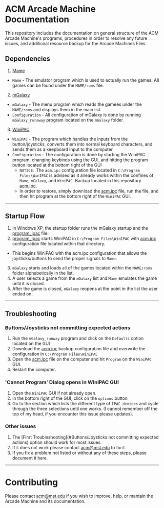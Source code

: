 # ACM Arcade Machine Documentation
This repository includes the documentation on general structure of the ACM Arcade Machine's programs, procedures in order to resolve any future issues, and additional resource backup for the Arcade Machines Files

## Dependencies
1. [Mame](http://www.mame.net/)
  + ```Mame``` - The emulator program which is used to actually run the games. All games can be found under the ```MAME/roms``` file.
2. [mGalaxy](http://www.mgalaxy.com/)
  + ```mGalaxy``` - The menu program which reads the gamees under the ```MAME/roms``` and displays them in the main list.
  + ```Configuration``` - All configuration of mGalaxy is done by running ```mGalaxy_runaway``` program located on the ```mGalaxy``` folder.
3. [WiniPAC](http://www.ultimarc.com/winipac_ipd.html)
  + ```WiniPAC``` - The program which handles the inputs from the button/joysticks, converts them into normal keyboard characters, and sends them as a keepboard input to the computer
  + ```Configuration``` - The configuration is done by starting the WiniPAC program, changing keybinds using the GUI, and hitting the program button located at the bottom right of the GUI
    + ```NOTICE:``` The ```acm.ipc``` configuration file located in ```C:\Program Files\WinIPAC``` is advised as it already works within the confines of ```Mame```, ```mGalaxy```, and ```WiniPAC```. Backup located in this repository [acm.ipc](acm.ipc).
    + In order to restore, simply download the [acm.ipc](acm.ipc) file, run the file, and then hit program at the bottom right of the ```WiniPAC``` GUI.

***

## Startup Flow
1. In Windows XP, the startup folder runs the mGalaxy startup and the [program_ipac](program_ipac.bat) file.
2. [program_ipac](program_ipac.bat) starts WiniPAC in ```C:\Program Files\WinIPAC``` with [acm.ipc](acm.ipc) configuration file located within that directory.
  + This begins WiniPAC with the acm.ipc configuration that allows the joysticks/buttons to send the proper signals to ```Mame```.
3. ```mGalaxy``` starts and loads all of the games located within the ```MAME/roms``` folder alphabetically in the list.
4. A user selects a game from the ```mGalaxy``` list and ```Mame``` emulates the game until it is closed.
5. After the game is closed, ```mGalaxy``` reopens at the point in the list the user ended on.

***

## Troubleshooting
### Buttons/Joysticks not committing expected actions
1. Run the ```mGalaxy_runway``` program and click on the ```Defaults``` option located on the GUI
2. Download the [acm.ipc](acm.ipc) backup configuration file and overwrite the configuration in ```C:\Program Files\WinIPAC```
3. Open the [acm.ipc](acm.ipc) file on the computer and hit ```Program``` on the ```WiniPAC``` GUI.
4. Restart the computer.

### 'Cannot Program' Dialog opens in WiniPAC GUI
1. Open the ```WiniPAC``` GUI if not already open.
2. In the bottom right of the GUI, click on the ```options``` button
3. Go to the section which lists the different type of ```IPAC devices``` and cycle through the three selections until one works. (I cannot remember off the top of my head, if you encounter this issue please updates).

### Other issues
1. The [First Troubleshooting](#Buttons/Joysticks not committing expected actions) option should work for most issues.
2. If it does not work please contact [acm@mst.edu](acm@mst.edu) to fix it.
3. If you fix a problem not listed or without any of these steps, please document it here.

***

# Contributing
Please contact [acm@mst.edu](acm@mst.edu) if you wish to improve, help, or mantain the Arcade Machine and its documentation.
